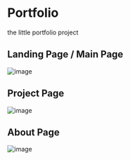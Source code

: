 # Portfolio
the little portfolio project
## Landing Page / Main Page
![image](https://github.com/yannikontos/Portfolio/assets/90143712/286bc04d-2971-4f64-a3a5-174b8721f874)
## Project Page
![image](https://user-images.githubusercontent.com/90143712/235392644-f0cd6a4c-e315-4376-a949-2269d8403cc7.png)
## About Page
![image](https://user-images.githubusercontent.com/90143712/235392685-804f99e8-6616-472e-bb8e-1718ebecc428.png)
